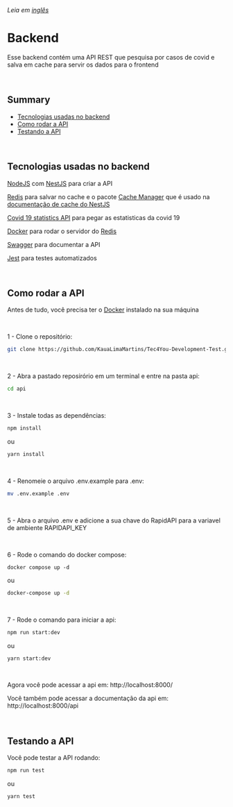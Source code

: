 *Leia em [inglês](https://github.com/KauaLimaMartins/Tec4You-Development-Test/blob/master/api/README.md)*

# Backend

Esse backend contém uma API REST que pesquisa por casos de covid e salva em cache para servir os dados para o frontend

<br />

## Summary

- [Tecnologias usadas no backend](#tecnologias-usadas-no-backend)
- [Como rodar a API](#como-rodar-a-api)
- [Testando a API](#testando-a-api)

<br />

## Tecnologias usadas no backend

[NodeJS](https://nodejs.org/) com [NestJS](https://docs.nestjs.com/) para criar a API

[Redis](https://redis.io/) para salvar no cache e o pacote [Cache Manager](https://www.npmjs.com/package/cache-manager) que é usado na [documentação de cache do NestJS](https://docs.nestjs.com/techniques/caching)

[Covid 19 statistics API](https://rapidapi.com/axisbits-axisbits-default/api/covid-19-statistics/) para pegar as estatisticas da covid 19

[Docker](https://www.docker.com/) para rodar o servidor do [Redis](https://redis.io/)

[Swagger](https://swagger.io/) para documentar a API

[Jest](https://jestjs.io/pt-BR/) para testes automatizados

<br />

## Como rodar a API

Antes de tudo, você precisa ter o [Docker](https://www.docker.com/) instalado na sua máquina

<br />

1 - Clone o repositório:
```bash
git clone https://github.com/KauaLimaMartins/Tec4You-Development-Test.git
```

<br />

2 - Abra a pastado reposirório em um terminal e entre na pasta api:
```bash
cd api
```

<br />

3 - Instale todas as dependências:
```bash
npm install
```
ou
```bash
yarn install
```

<br />

4 - Renomeie o arquivo .env.example para .env:
```bash
mv .env.example .env
```

<br />

5 - Abra o arquivo .env e adicione a sua chave do RapidAPI para a variavel de ambiente RAPIDAPI_KEY

<br />

6 - Rode o comando do docker compose:
```bashapi
docker compose up -d
```
ou
```bash
docker-compose up -d
```

<br />

7 - Rode o comando para iniciar a api:
```bash
npm run start:dev
```
ou
```bash
yarn start:dev
```

<br />

Agora você pode acessar a api em: http://localhost:8000/

Você também pode acessar a documentação da api em: http://localhost:8000/api

<br />

## Testando a API

Você pode testar a API rodando:
```bash
npm run test
```
ou
```bash
yarn test
```